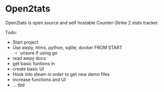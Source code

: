# Open2tats
Open2tats is open source and self hostable Counter-Strike 2 stats tracker. 

Todo:
- Start project
- Use awpy, htmx, python, sqlite, docker FROM START
  - unsure if using go
- read awpy docs
- get basic funtions in
- create basic UI
- Hook into steam in order to get new demo files
- increase functions and UI
- ... tbd
